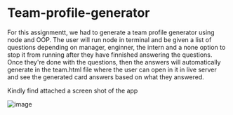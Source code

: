 # Team-profile-generator

For this assignmentt, we had to generate a team profile generator using node and OOP. The user will run node in terminal and be given a list of questions depending on manager, enginner, the intern and a none option to stop it from running after they have finnished answering the questions. 
Once they're done with the questions, then the answers will automatically generate in the team.html file where the user can open in it in live server and see the generated card answers based on what they answered.

Kindly find attached a screen shot of the app

![image](https://user-images.githubusercontent.com/76731133/116826258-cb0f7300-ab9b-11eb-9ad7-c2bf722c0561.png)
